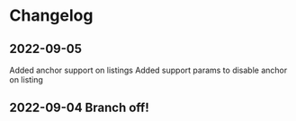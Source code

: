 # Changelog

## 2022-09-05
Added anchor support on listings
Added support params to disable anchor on listing

## 2022-09-04 Branch off!
